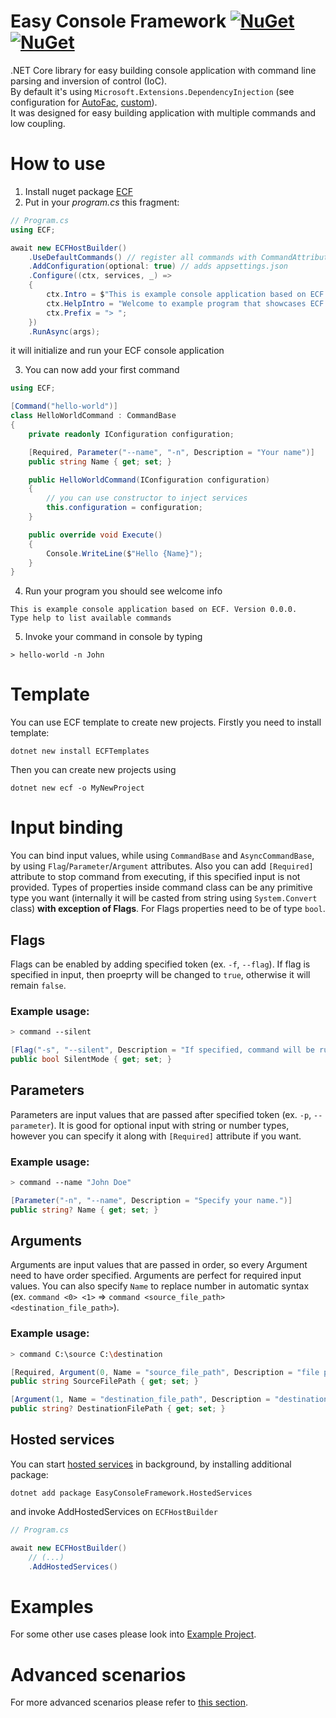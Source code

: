 # Easy Console Framework [![NuGet](https://img.shields.io/nuget/v/ECF.svg?label=ECF&logo=nuget)](https://nuget.org/packages/ECF) [![NuGet](https://img.shields.io/nuget/v/ECFTemplates.svg?label=ECFTemplates&logo=nuget)](https://nuget.org/packages/ECFTemplates)
.NET Core library for easy building console application with command line parsing and inversion of control (IoC).  
By default it's using `Microsoft.Extensions.DependencyInjection` (see configuration for [AutoFac](/docs/AdvancedScenarios.md/#using-autofac), [custom](/docs/AdvancedScenarios.md/#using-custom-ioc)).  
It was designed for easy building application with multiple commands and low coupling.

# How to use
1. Install nuget package [ECF](https://nuget.org/packages/ECF)
2. Put in your *program.cs* this fragment:
```cs
// Program.cs
using ECF;

await new ECFHostBuilder()
    .UseDefaultCommands() // register all commands with CommandAttribute and default commands (help, exit, ...)
    .AddConfiguration(optional: true) // adds appsettings.json        
    .Configure((ctx, services, _) =>
    {
        ctx.Intro = $"This is example console application based on ECF. Version {typeof(Program).Assembly.GetName().Version}.\nType help to list available commands";
        ctx.HelpIntro = "Welcome to example program that showcases ECF framework. Enter one of command listed below";
        ctx.Prefix = "> ";
    })
    .RunAsync(args);
```
it will initialize and run your ECF console application

3. You can now add your first command
```cs
using ECF;

[Command("hello-world")]
class HelloWorldCommand : CommandBase
{
    private readonly IConfiguration configuration;

    [Required, Parameter("--name", "-n", Description = "Your name")]
    public string Name { get; set; }

    public HelloWorldCommand(IConfiguration configuration)
    {
        // you can use constructor to inject services
        this.configuration = configuration;
    }

    public override void Execute()
    {
        Console.WriteLine($"Hello {Name}");
    }
}
```
4. Run your program
you should see welcome info
```shell
This is example console application based on ECF. Version 0.0.0.
Type help to list available commands
```
5. Invoke your command in console by typing 
```shell
> hello-world -n John
```

# Template
You can use ECF template to create new projects. Firstly you need to install template:
```shell
dotnet new install ECFTemplates
```

Then you can create new projects using 
```shell
dotnet new ecf -o MyNewProject
```

# Input binding
You can bind input values, while using `CommandBase` and `AsyncCommandBase`, by using `Flag`/`Parameter`/`Argument` attributes.
Also you can add `[Required]` attribute to stop command from executing, if this specified input is not provided.
Types of properties inside command class can be any primitive type you want (internally it will be casted from string using `System.Convert` class) **with exception of Flags**. For Flags properties need to be of type `bool`.

## Flags
Flags can be enabled by adding specified token (ex. `-f`, `--flag`). If flag is specified in input, then proeprty will be changed to `true`, otherwise it will remain `false`.

### Example usage:
```bash
> command --silent
```
```csharp
[Flag("-s", "--silent", Description = "If specified, command will be run in silent mode.")]
public bool SilentMode { get; set; }
```

## Parameters
Parameters are input values that are passed after specified token (ex. `-p`, `--parameter`). It is good for optional input with string or number types, however you can specify it along with `[Required]` attribute if you want.

### Example usage:
```bash
> command --name "John Doe"
```
```csharp
[Parameter("-n", "--name", Description = "Specify your name.")]
public string? Name { get; set; }
```
## Arguments
Arguments are input values that are passed in order, so every Argument need to have order specified. Arguments are perfect for required input values. 
You can also specify `Name` to replace number in automatic syntax (ex. `command <0> <1>` => `command <source_file_path> <destination_file_path>`).

### Example usage:
```bash
> command C:\source C:\destination
```
```csharp
[Required, Argument(0, Name = "source_file_path", Description = "file path to file that will be copied")]
public string SourceFilePath { get; set; }

[Argument(1, Name = "destination_file_path", Description = "destination file path that the file will be copied to, if not specified it will be copied to clipboard")]
public string? DestinationFilePath { get; set; }
```
## Hosted services
You can start [hosted services](https://learn.microsoft.com/en-us/aspnet/core/fundamentals/host/hosted-services) in background, by installing additional package:
```shell
dotnet add package EasyConsoleFramework.HostedServices
```
and invoke AddHostedServices on `ECFHostBuilder`
```csharp
// Program.cs

await new ECFHostBuilder()
    // (...)
    .AddHostedServices() 
```

# Examples
For some other use cases please look into [Example Project](/source/Example).

# Advanced scenarios
For more advanced scenarios please refer to [this section](/docs/AdvancedScenarios.md).
